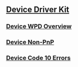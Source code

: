 
## [Device Driver Kit](device-overview.md)
### [Device WPD Overview](device-wpd-overview.md)
### [Device Non-PnP](device-non-pnp.md)
### [Device Code 10 Errors](device-code-10-errors.md)

